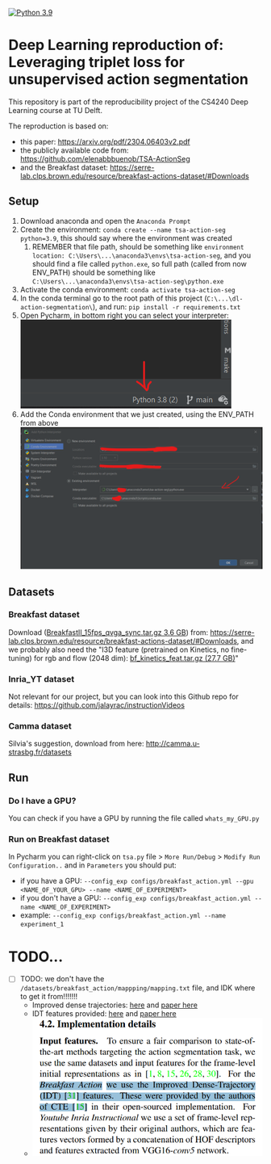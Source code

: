[![Python 3.9](https://img.shields.io/badge/Python-3.9-blue.svg)](https://www.python.org/downloads/release/python-390/)

# Deep Learning reproduction of: Leveraging triplet loss for unsupervised action segmentation

This repository is part of the reproducibility project of the CS4240 Deep Learning course at TU Delft.

The reproduction is based on:
- this paper: https://arxiv.org/pdf/2304.06403v2.pdf  
- the publicly available code from: https://github.com/elenabbbuenob/TSA-ActionSeg
- and the Breakfast dataset: https://serre-lab.clps.brown.edu/resource/breakfast-actions-dataset/#Downloads


## Setup
1. Download anaconda and open the `Anaconda Prompt`
2. Create the environment: `conda create --name tsa-action-seg python=3.9`, this should say where the environment was created
   1. REMEMBER that file path, should be something like `environment location: C:\Users\...\anaconda3\envs\tsa-action-seg`, and you should find a file called `python.exe`, so full path (called from now ENV_PATH) should be something like `C:\Users\...\anaconda3\envs\tsa-action-seg\python.exe`
3. Activate the conda environment: `conda activate tsa-action-seg`
4. In the conda terminal go to the root path of this project (`C:\...\dl-action-segmentation\`), and run: `pip install -r requirements.txt`
5. Open Pycharm, in bottom right you can select your interpreter: ![setup_img/interpreter.png](setup_img/interpreter.png)
6. Add the Conda environment that we just created, using the ENV_PATH from above ![setup_img/conda_env.png](setup_img/conda_env.png)


## Datasets

### Breakfast dataset
Download ([BreakfastII_15fps_qvga_sync.tar.gz 3.6 GB](https://drive.google.com/open?id=1I70VymcaQypIcJ8TXhb2_AlSmoo6MUm4)) from: https://serre-lab.clps.brown.edu/resource/breakfast-actions-dataset/#Downloads, and we probably also need the "I3D feature (pretrained on Kinetics, no fine-tuning) for rgb and flow (2048 dim): [bf_kinetics_feat.tar.gz (27.7 GB)](https://drive.google.com/open?id=1I70VymcaQypIcJ8TXhb2_AlSmoo6MUm4)"

### Inria_YT dataset
Not relevant for our project, but you can look into this Github repo for details: https://github.com/jalayrac/instructionVideos

### Camma dataset
Silvia's suggestion, download from here: http://camma.u-strasbg.fr/datasets

## Run

### Do I have a GPU?
You can check if you have a GPU by running the file called `whats_my_GPU.py`

### Run on Breakfast dataset
In Pycharm you can right-click on `tsa.py` file > `More Run/Debug` > `Modify Run Configuration..` and in `Parameters` you should put:
- if you have a GPU: `--config_exp configs/breakfast_action.yml --gpu <NAME_OF_YOUR_GPU> --name <NAME_OF_EXPERIMENT>`
- if you don't have a GPU: `--config_exp configs/breakfast_action.yml --name <NAME_OF_EXPERIMENT>`
- example: `--config_exp configs/breakfast_action.yml --name experiment_1`


# TODO...
- [ ] TODO: we don't have the `/datasets/breakfast_action/mappping/mapping.txt` file, and IDK where to get it from!!!!!!!
  - Improved dense trajectories: [here](https://thoth.inrialpes.fr/people/wang/improved_trajectories.html) and [paper here](https://www.cv-foundation.org/openaccess/content_iccv_2013/papers/Wang_Action_Recognition_with_2013_ICCV_paper.pdf)
  - IDT features provided: [here](https://github.com/annusha/unsup_temp_embed) and [paper here](https://openaccess.thecvf.com/content_CVPR_2019/papers/Kukleva_Unsupervised_Learning_of_Action_Classes_With_Continuous_Temporal_Embedding_CVPR_2019_paper.pdf)
  - ![setup_img/input_features_breakfast.png](setup_img/input_features_breakfast.png)